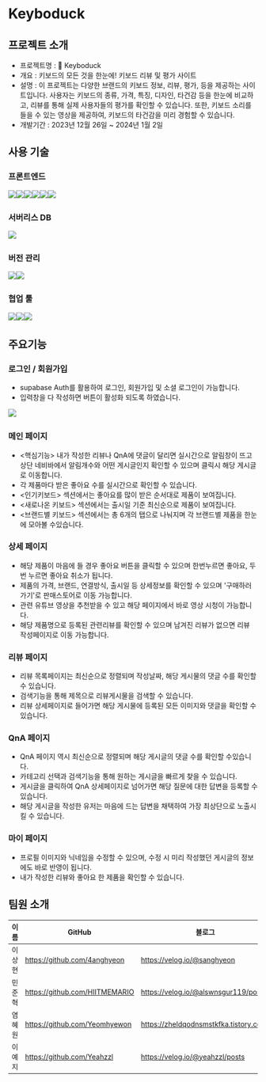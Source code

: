 # Keyboduck

## 프로젝트 소개

- 프로젝트명 : 🐤 Keyboduck
- 개요 : 키보드의 모든 것을 한눈에! 키보드 리뷰 및 평가 사이트
- 설명 : 이 프로젝트는 다양한 브랜드의 키보드 정보, 리뷰, 평가, 등을 제공하는 사이트입니다. 사용자는 키보드의 종류, 가격, 특징, 디자인, 타건감 등을 한눈에 비교하고, 리뷰를 통해 실제 사용자들의 평가를 확인할 수 있습니다. 또한, 키보드 소리를 들을 수 있는 영상을 제공하여, 키보드의 타건감을 미리 경험할 수 있습니다.
- 개발기간 : 2023년 12월 26일 ~ 2024년 1월 2일

## 사용 기술

### 프론트엔드

<img src="https://img.shields.io/badge/TypeScript-007ACC?style=for-the-badge&logo=typescript&logoColor=white"><img src="https://img.shields.io/badge/next%20js-000000?style=for-the-badge&logo=nextdotjs&logoColor=white"><img src="https://img.shields.io/badge/CSS3-1572B6?style=for-the-badge&logo=css3&logoColor=white"><img src="https://img.shields.io/badge/React-20232A?style=for-the-badge&logo=react&logoColor=61DAFB"><img src="https://img.shields.io/badge/Redux-593D88?style=for-the-badge&logo=redux&logoColor=white"><img src="https://img.shields.io/badge/React_Query-FF4154?style=for-the-badge&logo=React_Query&logoColor=white">

### 서버리스 DB

<img src="https://img.shields.io/badge/Supabase-181818?style=for-the-badge&logo=supabase&logoColor=white">

### 버전 관리

<img src="https://img.shields.io/badge/GitHub-100000?style=for-the-badge&logo=github&logoColor=white"><img src="https://img.shields.io/badge/GIT-E44C30?style=for-the-badge&logo=git&logoColor=white">

### 협업 툴

<img src="https://img.shields.io/badge/Figma-F24E1E?style=for-the-badge&logo=figma&logoColor=white"><img src="https://img.shields.io/badge/Slack-4A154B?style=for-the-badge&logo=slack&logoColor=white"><img src="https://img.shields.io/badge/notion-000000?style=for-the-badge&logo=notion&logoColor=white">

## 주요기능

### 로그인 / 회원가입

- supabase Auth를 활용하여 로그인, 회원가입 및 소셜 로그인이 가능합니다.
- 입력창을 다 작성하면 버튼이 활성화 되도록 하였습니다.

 <img src="./readme/로그인페이지.png">
 
### 메인 페이지

- <핵심기능> 내가 작성한 리뷰나 QnA에 댓글이 달리면 실시간으로 알림창이 뜨고 상단 네비바에서 알림개수와 어떤 게시글인지 확인할 수 있으며 클릭시 해당 게시글로 이동합니다.
- 각 제품마다 받은 좋아요 수를 실시간으로 확인할 수 있습니다.
- <인기키보드> 섹션에서는 좋아요를 많이 받은 순서대로 제품이 보여집니다.
- <새로나온 키보드> 섹션에서는 출시일 기준 최신순으로 제품이 보여집니다.
- <브랜드별 키보드> 섹션에서는 총 6개의 탭으로 나눠지며 각 브랜드별 제품을 한눈에 모아볼 수있습니다.

### 상세 페이지

- 해당 제품이 마음에 들 경우 좋아요 버튼을 클릭할 수 있으며 한번누르면 좋아요, 두번 누르면 좋아요 취소가 됩니다.
- 제품의 가격, 브랜드, 연결방식, 출시일 등 상세정보를 확인할 수 있으며 '구매하러가기'로 판매스토어로 이동 가능합니다.
- 관련 유튜브 영상을 추천받을 수 있고 해당 페이지에서 바로 영상 시청이 가능합니다.
- 해당 제품명으로 등록된 관련리뷰를 확인할 수 있으며 남겨진 리뷰가 없으면 리뷰 작성페이지로 이동 가능합니다.

### 리뷰 페이지

- 리뷰 목록페이지는 최신순으로 정렬되며 작성날짜, 해당 게시물의 댓글 수를 확인할 수 있습니다.
- 검색기능을 통해 제목으로 리뷰게시물을 검색할 수 있습니다.
- 리뷰 상세페이지로 들어가면 해당 게시물에 등록된 모든 이미지와 댓글을 확인할 수 있습니다.

### QnA 페이지

- QnA 페이지 역시 최신순으로 정렬되며 해당 게시글의 댓글 수를 확인할 수있습니다.
- 카테고리 선택과 검색기능을 통해 원하는 게시글을 빠르게 찾을 수 있습니다.
- 게시글을 클릭하여 QnA 상세페이지로 넘어가면 해당 질문에 대한 답변을 등록할 수 있습니다.
- 해당 게시글을 작성한 유저는 마음에 드는 답변을 채택하여 가장 최상단으로 노출시킬 수 있습니다.

### 마이 페이지

- 프로필 이미지와 닉네임을 수정할 수 있으며, 수정 시 미리 작성했던 게시글의 정보에도 바로 반영이 됩니다.
- 내가 작성한 리뷰와 좋아요 한 제품을 확인할 수 있습니다.

## 팀원 소개

|  이름  | GitHub                         | 블로그                                 |
| :----: | ------------------------------ | -------------------------------------- |
| 이상현 | https://github.com/4anghyeon   | https://velog.io/@sanghyeon            |
| 민준혁 | https://github.com/HIITMEMARIO | https://velog.io/@alswnsgur119/posts   |
| 염혜원 | https://github.com/Yeomhyewon  | https://zheldqodnsmstkfka.tistory.com/ |
| 이예지 | https://github.com/Yeahzzl     | https://velog.io/@yeahzzl/posts        |
